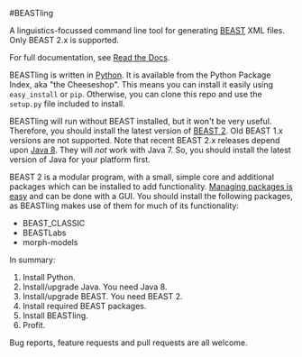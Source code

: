 #BEASTling

A linguistics-focussed command line tool for generating
[BEAST](http://beast2.org) XML files.  Only BEAST 2.x is supported.

For full documentation, see [Read the Docs](https://beastling.readthedocs.org).

BEASTling is written in [Python](http://python.org).  It is available from the
Python Package Index, aka "the Cheeseshop".  This means you can install it
easily using `easy_install` or `pip`.  Otherwise, you can clone this repo and
use the `setup.py` file included to install.

BEASTling will run without BEAST installed, but it won't be very useful.
Therefore, you should install the latest version of [BEAST
2](http://beast2.org/).  Old BEAST 1.x versions are not supported.  Note that
recent BEAST 2.x releases depend upon [Java
8](http://www.oracle.com/technetwork/java/javase/overview/java8-2100321.html).
They will *not* work with Java 7.  So, you should install the latest version of
Java for your platform first.

BEAST 2 is a modular program, with a small, simple core and additional packages
which can be installed to add functionality.  [Managing packages is
easy](http://beast2.org/managing-packages/) and can be done with a GUI.  You
should install the following packages, as BEASTling makes use of them for much
of its functionality:

* BEAST_CLASSIC
* BEASTLabs
* morph-models

In summary:

1. Install Python.
2. Install/upgrade Java.  You need Java 8.
3. Install/upgrade BEAST.  You need BEAST 2.
4. Install required BEAST packages.
5. Install BEASTling.
6. Profit.

Bug reports, feature requests and pull requests are all welcome.
